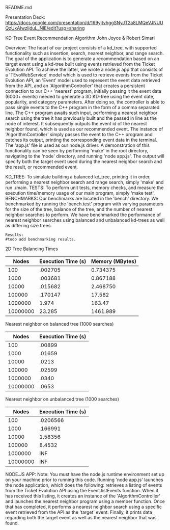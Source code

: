 README.md

Presentation Deck: https://docs.google.com/presentation/d/169yjtvhggSNyJT2a8LMQeVJNUUQzUxAIwzljduL_NlE/edit?usp=sharing

KD-Tree Event Recommendation Algorithm
John Joyce & Robert Simari

Overview:
The heart of our project consists of a kd_tree, with supported functionality such as insertion, search, nearest neighbor, and range search. The goal of the application is to generate a recommendation based on an target event using a kd-tree built using events retrieved from the Ticket Evolution API. To achieve the latter, we wrote a node.js app that consists of a 'TEvoWebService' model which is used to retrieve events from the Ticket Evolution API, an 'Event' model used to represent the event data retrieved from the API, and an 'AlgorithmController' that creates a persistent connection to our C++ 'nearest' program, initially passing it the event data (6000+ events) needed to generate a 3D KD-tree using the event date, popularity, and category parameters. After doing so, the controller is able to pass single events to the C++ program in the form of a comma separated line. The C++ program awaits such input, performing a nearest neighbor search using the tree it has previously built and the passed in line as the node of interest.  It subsequently outputs the event id of the nearest neighbor found, which is used as our recommended event. The instance of 'AlgorithmController' simply passes the event to the C++ program and catches its output, printing the corresponding event data in the terminal. The 'app.js' file is used as our node.js driver. A demonstration of this functionality can be seen by performing 'make' in the root directory, navigating to the 'node' directory, and running 'node app.js'. The output will specify both the target event used during the nearest neighbor search and the result, or recommended event.    


KD_TREE:
	To simulate building a balanced kd_tree, printing it in order, performing a nearest neighbor search and range search, simply 'make' and run ./main.
TESTS:
	To perform unit tests, memory checks, and measure the execution time/memory usage of our main program, simply 'make test'.
BENCHMARKS:
	Our benchmarks are located in the 'bench' directory. We benchmarked by running the 'bench.test' program with varying parameters for the size of the tree,
	balance of the tree, and the number of nearest neighbor searches to perform. We have benchmarked the performance of nearest neighbor searches using
	balanced and unbalanced kd-trees as well as differing size trees.


	Results:
	#todo add benchmarking results.

2D Tree Balancing Times

| Nodes    | Execution Time (s) | Memory (MBytes) |
|----------|--------------------|-----------------|
| 100      | .002705            | 0.734375        |
| 1000     | .003681            | 0.867188        |
| 10000    | .015682            | 2.468750        |
| 100000   | .170147            | 17.582          |
| 1000000  | 1.974              | 163.47          |
| 10000000 | 23.285             | 1461.989        |

Nearest neighbor on balanced tree (1000 searches)

| Nodes    | Execution Time (s) |
|----------|--------------------|
| 100      | .00899             |
| 1000     | .01659             |
| 10000    | .0213              |
| 100000   | .02599             |
| 1000000  | .0340              |
| 10000000 | .0653              |

Nearest neighbor on unbalanced tree (1000 searches)

| Nodes    | Execution Time (s) |
|----------|--------------------|
| 100      | .0206566           |
| 1000     | .166991            |
| 10000    | 1.58356            |
| 100000   | 8.4532             |
| 1000000  | INF                |
| 10000000 | INF                |



NODE.JS APP:
	Note: You must have the node.js runtime environment set up on your machine prior to running this code. Running 'node app.js' launches the node application,
	which does the following: retrieves a listing of events from the Ticket Evolution API using the Event.listEvents function. When it has received this listing,
	it creates an instance of the 'AlgorithmController' and launches the nearest neighbor program using a member function. Once that has completed, it performs a
	nearest neighbor search using a specific event retrieved from the API as the 'target' event. Finally, it prints data regarding both the target event as well as the
	nearest neighbor that was found.
